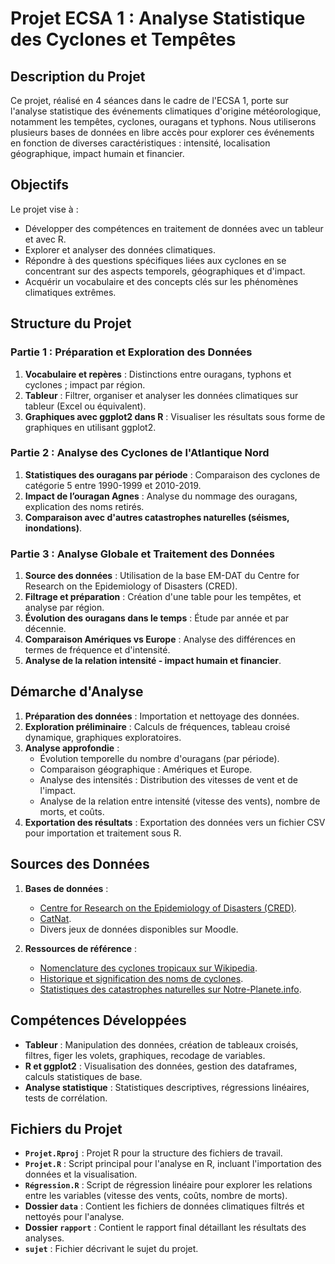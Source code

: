 # Projet ECSA 1 : Analyse Statistique des Cyclones et Tempêtes

## Description du Projet

Ce projet, réalisé en 4 séances dans le cadre de l'ECSA 1, porte sur l'analyse statistique des événements climatiques d'origine météorologique, notamment les tempêtes, cyclones, ouragans et typhons. Nous utiliserons plusieurs bases de données en libre accès pour explorer ces événements en fonction de diverses caractéristiques : intensité, localisation géographique, impact humain et financier.

## Objectifs

Le projet vise à :
- Développer des compétences en traitement de données avec un tableur et avec R.
- Explorer et analyser des données climatiques.
- Répondre à des questions spécifiques liées aux cyclones en se concentrant sur des aspects temporels, géographiques et d'impact.
- Acquérir un vocabulaire et des concepts clés sur les phénomènes climatiques extrêmes.

## Structure du Projet

### Partie 1 : Préparation et Exploration des Données
1. **Vocabulaire et repères** : Distinctions entre ouragans, typhons et cyclones ; impact par région.
2. **Tableur** : Filtrer, organiser et analyser les données climatiques sur tableur (Excel ou équivalent).
3. **Graphiques avec ggplot2 dans R** : Visualiser les résultats sous forme de graphiques en utilisant ggplot2.

### Partie 2 : Analyse des Cyclones de l'Atlantique Nord
1. **Statistiques des ouragans par période** : Comparaison des cyclones de catégorie 5 entre 1990-1999 et 2010-2019.
2. **Impact de l’ouragan Agnes** : Analyse du nommage des ouragans, explication des noms retirés.
3. **Comparaison avec d'autres catastrophes naturelles (séismes, inondations)**.

### Partie 3 : Analyse Globale et Traitement des Données
1. **Source des données** : Utilisation de la base EM-DAT du Centre for Research on the Epidemiology of Disasters (CRED).
2. **Filtrage et préparation** : Création d'une table pour les tempêtes, et analyse par région.
3. **Évolution des ouragans dans le temps** : Étude par année et par décennie.
4. **Comparaison Amériques vs Europe** : Analyse des différences en termes de fréquence et d'intensité.
5. **Analyse de la relation intensité - impact humain et financier**.

## Démarche d'Analyse

1. **Préparation des données** : Importation et nettoyage des données.
2. **Exploration préliminaire** : Calculs de fréquences, tableau croisé dynamique, graphiques exploratoires.
3. **Analyse approfondie** :
   - Évolution temporelle du nombre d'ouragans (par période).
   - Comparaison géographique : Amériques et Europe.
   - Analyse des intensités : Distribution des vitesses de vent et de l'impact.
   - Analyse de la relation entre intensité (vitesse des vents), nombre de morts, et coûts.
4. **Exportation des résultats** : Exportation des données vers un fichier CSV pour importation et traitement sous R.

## Sources des Données

1. **Bases de données** :
   - [Centre for Research on the Epidemiology of Disasters (CRED)](https://www.emdat.be/).
   - [CatNat](https://catnat.net/veille-catastrophes-naturelles).
   - Divers jeux de données disponibles sur Moodle.

2. **Ressources de référence** :
   - [Nomenclature des cyclones tropicaux sur Wikipedia](https://fr.wikipedia.org/wiki/Nomenclature_des_cyclones_tropicaux).
   - [Historique et signification des noms de cyclones](https://ici.radio-canada.ca/nouvelle/1123586/florence-noms-ouragans-typhons-cyclone-histoire-isaac-helene-meteo-yiacouvakis).
   - [Statistiques des catastrophes naturelles sur Notre-Planete.info](https://www.notre-planete.info/terre/risques_naturels/cyclones.php).

## Compétences Développées

- **Tableur** : Manipulation des données, création de tableaux croisés, filtres, figer les volets, graphiques, recodage de variables.
- **R et ggplot2** : Visualisation des données, gestion des dataframes, calculs statistiques de base.
- **Analyse statistique** : Statistiques descriptives, régressions linéaires, tests de corrélation.

## Fichiers du Projet

- **`Projet.Rproj`** : Projet R pour la structure des fichiers de travail.
- **`Projet.R`** : Script principal pour l'analyse en R, incluant l'importation des données et la visualisation.
- **`Régression.R`** : Script de régression linéaire pour explorer les relations entre les variables (vitesse des vents, coûts, nombre de morts).
- **Dossier `data`** : Contient les fichiers de données climatiques filtrés et nettoyés pour l'analyse.
- **Dossier `rapport`** : Contient le rapport final détaillant les résultats des analyses.
- **`sujet`** : Fichier décrivant le sujet du projet.

